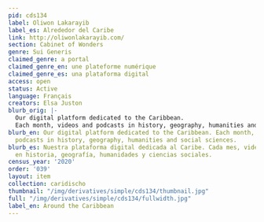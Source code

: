 ```yaml
---
pid: cds134
label: Oliwon Lakarayib
label_es: Alrededor del Caribe
link: http://oliwonlakarayib.com/
section: Cabinet of Wonders
genre: Sui Generis
claimed_genre: a portal
claimed_genre_en: une plateforme numérique
claimed_genre_es: una plataforma digital
access: open
status: Active
language: Français
creators: Elsa Juston
blurb_orig: |-
  Our digital platform dedicated to the Caribbean.
  Each month, videos and podcasts in history, geography, humanities and social sciences.
blurb_en: Our digital platform dedicated to the Caribbean. Each month, videos and
  podcasts in history, geography, humanities and social sciences.
blurb_es: Nuestra plataforma digital dedicada al Caribe. Cada mes, videos y podcasts
  en historia, geografía, humanidades y ciencias sociales.
census_year: '2020'
order: '039'
layout: item
collection: caridischo
thumbnail: "/img/derivatives/simple/cds134/thumbnail.jpg"
full: "/img/derivatives/simple/cds134/fullwidth.jpg"
label_en: Around the Caribbean
---
```

